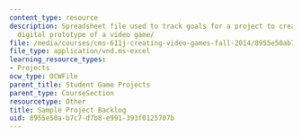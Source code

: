 ```yaml
---
content_type: resource
description: Spreadsheet file used to track goals for a project to create a playable
  digital prototype of a video game/
file: /media/courses/cms-611j-creating-video-games-fall-2014/8955e50ab7c7d7b8e991393f0125707b_MITCMS_611JF14_SamplBacklg.xls
file_type: application/vnd.ms-excel
learning_resource_types:
- Projects
ocw_type: OCWFile
parent_title: Student Game Projects
parent_type: CourseSection
resourcetype: Other
title: Sample Project Backlog
uid: 8955e50a-b7c7-d7b8-e991-393f0125707b
---
```


